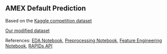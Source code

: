 ## AMEX Default Prediction
Based on the [Kaggle competition dataset](https://www.kaggle.com/competitions/amex-default-prediction/overview)

[Our modified dataset](https://www.kaggle.com/datasets/bobwax/amex-agg-dataset)

References:
[EDA Notebook](https://www.kaggle.com/code/ambrosm/amex-eda-which-makes-sense), 
[Preprocessing Notebook](https://www.kaggle.com/code/raddar/amex-data-int-types-train), 
[Feature Engineering Notebook](https://www.kaggle.com/code/huseyincot/amex-agg-data-how-it-created), 
[RAPIDs API](https://docs.rapids.ai/api/cuml/legacy/estimator_intro/)
